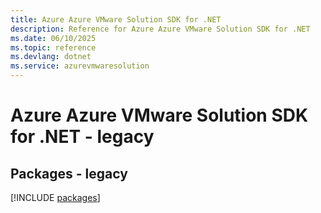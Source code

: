 ```yaml
---
title: Azure Azure VMware Solution SDK for .NET
description: Reference for Azure Azure VMware Solution SDK for .NET
ms.date: 06/10/2025
ms.topic: reference
ms.devlang: dotnet
ms.service: azurevmwaresolution
---
```

# Azure Azure VMware Solution SDK for .NET - legacy
## Packages - legacy
[!INCLUDE [packages](azure-vmware-solution-index.md)]
